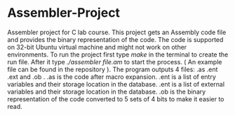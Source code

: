 # Assembler-Project
Assembler project for C lab course.
This project gets an Assembly code file and provides the binary representation of the code.
The code is supported on 32-bit Ubuntu virtual machine and might not work on other environments.
To run the project first type *make* in the terminal to create the run file.
After it type *./assembler file.am* to start the process. ( An example file can be found in the repository ).
The program outputs 4 files: .as .ent .ext and .ob .
.as is the code after macro expansion.
.ent is a list of entry variables and their storage location in the database.
.ent is a list of external variables and their storage location in the database.
.ob is the binary representation of the code converted to 5 sets of 4 bits to make it easier to read.
